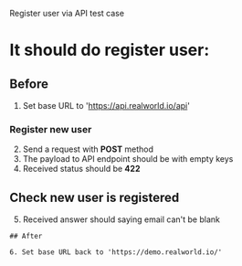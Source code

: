 Register user via API test case

# It should do register user:

## Before

1. Set base URL to 'https://api.realworld.io/api'

### Register new user

2. Send a request with **POST** method 
3. The payload to API endpoint should be with empty keys
4. Received status should be **422**

## Check new user is registered

5. Received answer should saying email can't be blank
```
## After

6. Set base URL back to 'https://demo.realworld.io/'